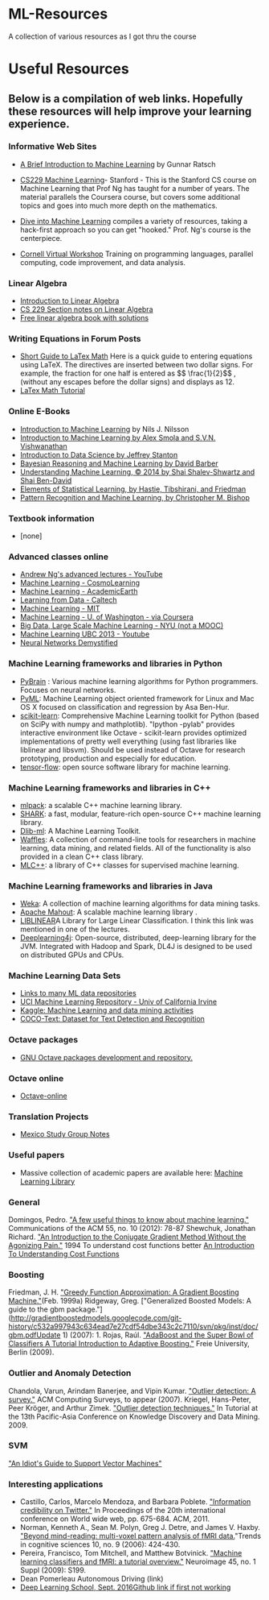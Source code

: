 # ML-Resources #
 A collection of various resources as I got thru the course
 
 
# Useful Resources #

## Below is a compilation of web links. Hopefully these resources will help improve your learning experience. ##

### Informative Web Sites ###

* [A Brief Introduction to Machine Learning]( https://events.ccc.de/congress/2004/fahrplan/files/105-machine-learning-paper.pdf) by Gunnar Ratsch

* [CS229 Machine Learning](http://cs229.stanford.edu/materials.html)- Stanford - This is the Stanford CS course on Machine Learning that Prof Ng has taught for a number of years. The material parallels the Coursera course, but covers some additional topics and goes into much more depth on the mathematics.

* [Dive into Machine Learning](https://github.com/hangtwenty/dive-into-machine-learning) compiles a variety of resources, taking a hack-first approach so you can get "hooked." Prof. Ng's course is the centerpiece.
* [Cornell Virtual Workshop](https://cvw.cac.cornell.edu/default) Training on programming languages, parallel computing, code improvement, and data analysis.


### Linear Algebra ###

* [Introduction to Linear Algebra](http://www.eigenvector.com/Docs/LinAlg.pdf)
* [CS 229 Section notes on Linear Algebra](http://www.eigenvector.com/Docs/LinAlg.pdf)
* [Free linear algebra book with solutions](http://cs229.stanford.edu/section/cs229-linalg.pdf)

### Writing Equations in Forum Posts ###

* [Short Guide to LaTex Math](www.ams.org/publications/authors/tex/amslatex) Here is a quick guide to entering equations using LaTeX. The directives are inserted between two dollar signs. For example, the fraction for one half is entered as \$\$ \frac{1}{2}\$\$ ,(without any escapes before the dollar signs) and displays as 12.
* [LaTex Math Tutorial](http://www.forkosh.com/mimetextutorial.html)

### Online E-Books ###

* [Introduction to Machine Learning](http://robotics.stanford.edu/~nilsson/MLBOOK.pdf) by Nils J. Nilsson
* [Introduction to Machine Learning by Alex Smola and S.V.N. Vishwanathan](http://alex.smola.org/drafts/thebook.pdf)
* [Introduction to Data Science by Jeffrey Stanton](http://surface.syr.edu/cgi/viewcontent.cgi?article=1165&context=istpub)
* [Bayesian Reasoning and Machine Learning by David Barber](http://web4.cs.ucl.ac.uk/staff/D.Barber/pmwiki/pmwiki.php?n=Brml.Online)
* [Understanding Machine Learning, © 2014 by Shai Shalev-Shwartz and Shai Ben-David](http://www.cs.huji.ac.il/~shais/UnderstandingMachineLearning/copy.html)
* [Elements of Statistical Learning, by Hastie, Tibshirani, and Friedman](http://statweb.stanford.edu/~tibs/ElemStatLearn/)
* [Pattern Recognition and Machine Learning, by Christopher M. Bishop](http://users.isr.ist.utl.pt/~wurmd/Livros/school/Bishop%20-%20Pattern%20Recognition%20And%20Machine%20Learning%20-%20Springer%20%202006.pdf)

### Textbook information ###

* [none]

### Advanced classes online ###

* [Andrew Ng's advanced lectures - YouTube](https://www.youtube.com/course?list=ECA89DCFA6ADACE599)
* [Machine Learning - CosmoLearning](https://cosmolearning.org/courses/machine-learning/)
* [Machine Learning - AcademicEarth](http://academicearth.org/online-college-courses/)
* [Learning from Data - Caltech](http://work.caltech.edu/previous.html)
* [Machine Learning - MIT](https://ocw.mit.edu/courses/electrical-engineering-and-computer-science/6-867-machine-learning-fall-2006/)
* [Machine Learning - U. of Washington - via Coursera](https://www.coursera.org/specializations/machine-learning)
* [Big Data, Large Scale Machine Learning - NYU (not a MOOC)](http://cilvr.cs.nyu.edu/doku.php?id=courses:bigdata:start)
* [Machine Learning UBC 2013 - Youtube](https://www.youtube.com/playlist?list=PLE6Wd9FR--EdyJ5lbFl8UuGjecvVw66F6)
* [Neural Networks Demystified](https://www.youtube.com/playlist?list=PLiaHhY2iBX9hdHaRr6b7XevZtgZRa1PoU)

### Machine Learning frameworks and libraries in Python ###

* [PyBrain](http://pybrain.org) : Various machine learning algorithms for Python programmers. Focuses on neural networks.
* [PyML](http://pyml.sourceforge.net): Machine Learning object oriented framework for Linux and Mac OS X focused on classification and regression by Asa Ben-Hur.
* [scikit-learn](http://scikit-learn.org/stable/): Comprehensive Machine Learning toolkit for Python (based on SciPy with numpy and mathplotlib). "Ipython -pylab" provides interactive environment like Octave - scikit-learn provides optimized implementations of pretty well everything (using fast libraries like liblinear and libsvm). Should be used instead of Octave for research prototyping, production and especially for education.
* [tensor-flow](https://www.tensorflow.org): open source software library for machine learning.

### Machine Learning frameworks and libraries in C++ ###

* [mlpack](http://www.mlpack.org/): a scalable C++ machine learning library.
* [SHARK](http://image.diku.dk/shark/sphinx_pages/build/html/index.html): a fast, modular, feature-rich open-source C++ machine learning library.
* [Dlib-ml](http://dlib.net/ml.html): A Machine Learning Toolkit.
* [Waffles](http://waffles.sourceforge.net/): A collection of command-line tools for researchers in machine learning, data mining, and related fields. All of the functionality is also provided in a clean C++ class library.
* [MLC++](http://www.sgi.com/tech/mlc/): a library of C++ classes for supervised machine learning.

### Machine Learning frameworks and libraries in Java ###

* [Weka](http://www.cs.waikato.ac.nz/ml/weka/): A collection of machine learning algorithms for data mining tasks.
* [Apache Mahout](http://mahout.apache.org/): A scalable machine learning library .
* [LIBLINEAR](http://www.csie.ntu.edu.tw/~cjlin/liblinear/)A Library for Large Linear Classification. I think this link was mentioned in one of the lectures.
* [Deeplearning4j](http://deeplearning4j.org/): Open-source, distributed, deep-learning library for the JVM. Integrated with Hadoop and Spark, DL4J is designed to be used on distributed GPUs and CPUs.

### Machine Learning Data Sets ###

* [Links to many ML data repositories](http://www.kdnuggets.com/datasets/)
* [UCI Machine Learning Repository - Univ of California Irvine](http://archive.ics.uci.edu/ml/)
* [Kaggle: Machine Learning and data mining activities](http://www.kaggle.com/)
* [COCO-Text: Dataset for Text Detection and Recognition](http://vision.cornell.edu/se3/coco-text/)

### Octave packages ###

* [GNU Octave packages development and repository.](http://octave.sourceforge.net/)

### Octave online ###
* [Octave-online](http://octave-online.net/)

### Translation Projects ###

* [Mexico Study Group Notes](https://share.coursera.org/wiki/index.php?title=ML:spanishMain)

### Useful papers ###

* Massive collection of academic papers are available here: [Machine Learning Library](http://www.bradblock.com.s3-website-us-west-1.amazonaws.com/mll.html)

### General ###

Domingos, Pedro. ["A few useful things to know about machine learning."](http://homes.cs.washington.edu/~pedrod/papers/cacm12.pdf) Communications of the ACM 55, no. 10 (2012): 78-87
Shewchuk, Jonathan Richard. ["An Introduction to the Conjugate Gradient Method Without the Agonizing Pain."](http://www.cs.cmu.edu/~quake-papers/painless-conjugate-gradient.pdf) 1994
To understand cost functions better [An Introduction To Understanding Cost Functions](https://www.youtube.com/watch?v=euhATa4wgzo)

### Boosting ###

Friedman, J. H. ["Greedy Function Approximation: A Gradient Boosting Machine."](http://docs.salford-systems.com/GreedyFuncApproxSS.pdf)(Feb. 1999a)
Ridgeway, Greg. ["Generalized Boosted Models: A guide to the gbm package."](http://gradientboostedmodels.googlecode.com/git-history/c532a997943c634ead7e27cdf54dbe343c2c7110/svn/pkg/inst/doc/gbm.pdfUpdate 1) (2007): 1.
Rojas, Raúl. ["AdaBoost and the Super Bowl of Classifiers A Tutorial Introduction to Adaptive Boosting."](http://www.inf.fu-berlin.de/inst/ag-ki/adaboost4.pdf) Freie University, Berlin (2009).

### Outlier and Anomaly Detection ###

Chandola, Varun, Arindam Banerjee, and Vipin Kumar. ["Outlier detection: A survey."](http://www.bradblock.com.s3-website-us-west-1.amazonaws.com/Outlier_Detection_A_Survey.pdf) ACM Computing Surveys, to appear (2007).
Kriegel, Hans-Peter, Peer Kröger, and Arthur Zimek. ["Outlier detection techniques."](http://www.dbs.ifi.lmu.de/~zimek/publications/KDD2010/kdd10-outlier-tutorial.pdf) In Tutorial at the 13th Pacific-Asia Conference on Knowledge Discovery and Data Mining. 2009.

### SVM ###

["An Idiot's Guide to Support Vector Machines"](http://web.mit.edu/6.034/wwwbob/svm-notes-long-08.pdf)

### Interesting applications ###

* Castillo, Carlos, Marcelo Mendoza, and Barbara Poblete. ["Information credibility on Twitter."](http://www.ra.ethz.ch/cdstore/www2011/proceedings/p675.pdf) In Proceedings of the 20th international conference on World wide web, pp. 675-684. ACM, 2011.
* Norman, Kenneth A., Sean M. Polyn, Greg J. Detre, and James V. Haxby. ["Beyond mind-reading: multi-voxel pattern analysis of fMRI data.](http://www.cs.princeton.edu/courses/archive/spr07/cos424/papers/NormanEtAlTICS.pdf)"Trends in cognitive sciences 10, no. 9 (2006): 424-430.
* Pereira, Francisco, Tom Mitchell, and Matthew Botvinick. ["Machine learning classifiers and fMRI: a tutorial overview."](http://www.stanford.edu/group/bad/talks/classification_fmri.pdf) Neuroimage 45, no. 1 Suppl (2009): S199.
* Dean Pomerleau Autonomous Driving (link)
* [Deep Learning School, Sept. 2016](https://www.bayareadlschool.org/)[Github link if first not working](https://github.com/lamblin/bayareadlschool)


